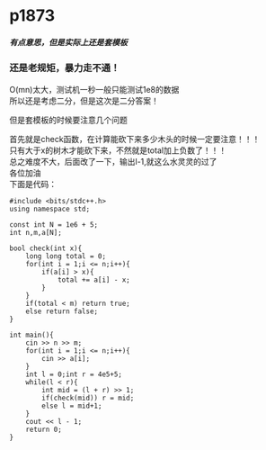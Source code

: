 # p1873
##### 有点意思，但是实际上还是套模板

### 还是老规矩，暴力走不通！
O(mn)太大，测试机一秒一般只能测试1e8的数据<br>
所以还是考虑二分，但是这次是二分答案！<br>

但是套模板的时候要注意几个问题

首先就是check函数，在计算能砍下来多少木头的时候一定要注意！！！<br>
只有大于x的树木才能砍下来，不然就是total加上负数了！！！<br>
总之难度不大，后面改了一下，输出l-1,就这么水灵灵的过了<br>
各位加油<br>
下面是代码：

    #include <bits/stdc++.h>
    using namespace std;

    const int N = 1e6 + 5;
    int n,m,a[N];

    bool check(int x){
        long long total = 0;
        for(int i = 1;i <= n;i++){
            if(a[i] > x){
                total += a[i] - x;
            }
        }
        if(total < m) return true;
        else return false;
    }

    int main(){
        cin >> n >> m;
        for(int i = 1;i <= n;i++){
            cin >> a[i];
        }
        int l = 0;int r = 4e5+5;
        while(l < r){
            int mid = (l + r) >> 1;
            if(check(mid)) r = mid;
            else l = mid+1;
        }
        cout << l - 1;
        return 0;
    }

